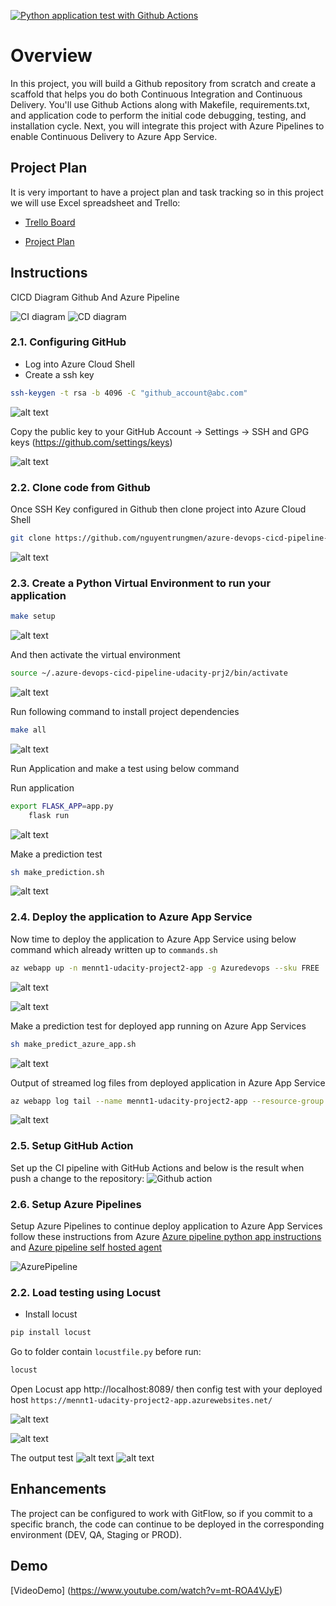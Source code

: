 [![Python application test with Github Actions](https://github.com/nguyentrungmen/azure-devops-cicd-pipeline-udacity-prj2/actions/workflows/pythonapp.yml/badge.svg)](https://github.com/nguyentrungmen/azure-devops-cicd-pipeline-udacity-prj2/actions/workflows/pythonapp.yml)
# Overview

In this project, you will build a Github repository from scratch and create a scaffold that helps you do both Continuous Integration and Continuous Delivery. You'll use Github Actions along with Makefile, requirements.txt, and application code to perform the initial code debugging, testing, and installation cycle. Next, you will integrate this project with Azure Pipelines to enable Continuous Delivery to Azure App Service.

## Project Plan
It is very important to have a project plan and task tracking so in this project we will use Excel spreadsheet and Trello:

* [Trello Board](https://trello.com/b/KxRoH2T2/mennt1-udacity-project2)
    
* [Project Plan](https://github.com/nguyentrungmen/azure-devops-cicd-pipeline-udacity-prj2/blob/69b44418b6a2608189dbdbacccff4d4c5437d185/Project%20Management_mennt1_udacity.xlsx)

## Instructions
CICD Diagram Github And Azure Pipeline

![CI diagram](./screenshots/ci-diagram.png)
![CD diagram](./screenshots/cd-diagram.png)

### 2.1.	Configuring GitHub
- Log into Azure Cloud Shell
- Create a ssh key

```bash
ssh-keygen -t rsa -b 4096 -C "github_account@abc.com"
```
![alt text](./screenshots/id_rsa_pub.png)

Copy the public key to your GitHub Account -> Settings -> SSH and GPG keys (https://github.com/settings/keys)

![alt text](./screenshots/id_rsa_pub.png)

### 2.2.	Clone code from Github
Once SSH Key configured in Github then clone project into Azure Cloud Shell 
```bash
git clone https://github.com/nguyentrungmen/azure-devops-cicd-pipeline-udacity-prj2.git
```
![alt text](./screenshots/clone_project.png)

### 2.3.	Create a Python Virtual Environment to run your application

```bash
make setup
```
![alt text](./screenshots/make_setup.png)


And then activate the virtual environment
```bash
source ~/.azure-devops-cicd-pipeline-udacity-prj2/bin/activate
```
![alt text](./screenshots/active_virtual_env.png)

Run following command to install project dependencies
```bash
make all
```

![alt text](./screenshots/make_all.png)

Run Application and make a test using below command

Run application
```bash
export FLASK_APP=app.py
	flask run
```
![alt text](./screenshots/flask_run_local.png)

Make a prediction test
```bash
sh make_prediction.sh
```
![alt text](./screenshots/make_test_local.png)

### 2.4.	Deploy the application to Azure App Service
Now time to deploy the application to Azure App Service using below command which already written up to `commands.sh`
```bash
az webapp up -n mennt1-udacity-project2-app -g Azuredevops --sku FREE
```

![alt text](./screenshots/deploy_to_azure_appservice.png)


![alt text](./screenshots/predict_azure_app_home.png)


Make a prediction test for deployed app running on Azure App Services
```bash
sh make_predict_azure_app.sh
```

![alt text](./screenshots/make_test_azure.png)

Output of streamed log files from deployed application in Azure App Service 
```bash
az webapp log tail --name mennt1-udacity-project2-app --resource-group Azuredevops
```

![alt text](./screenshots/app_service_tail_log.png)

### 2.5.	Setup GitHub Action
Set up the CI pipeline with GitHub Actions and below is the result when push a change to the repository:
![Github action](./screenshots/github_action.png)

### 2.6.	Setup Azure Pipelines
Setup Azure Pipelines to continue deploy application to Azure App Services follow these instructions from Azure [Azure pipeline python app instructions](https://docs.microsoft.com/en-us/azure/devops/pipelines/ecosystems/python-webapp?view=azure-devops) and [Azure pipeline self hosted agent](https://learn.microsoft.com/en-us/azure/devops/pipelines/agents/linux-agent?view=azure-devops)

![AzurePipeline](./screenshots/azure_pipeline.png)


### 2.2.	Load testing using Locust

- Install locust
```bash
pip install locust
```

Go to folder contain `locustfile.py` before run:
```bash
locust
```
Open Locust app http://localhost:8089/ then config test with your deployed host `https://mennt1-udacity-project2-app.azurewebsites.net/`

![alt text](./screenshots/locust_start.png)

![alt text](./screenshots/locust_config_input.png)

The output test
![alt text](./screenshots/locust_load_result_1.png)
![alt text](./screenshots/locust_load_result_2.png)


## Enhancements

The project can be configured to work with GitFlow, so if you commit to a specific branch, the code can continue to be deployed in the corresponding environment (DEV, QA, Staging or PROD).

## Demo 

[VideoDemo] (https://www.youtube.com/watch?v=mt-ROA4VJyE)



